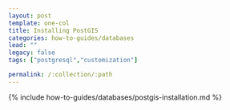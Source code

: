```yaml
---
layout: post
template: one-col
title: Installing PostGIS
categories: how-to-guides/databases
lead: ""
legacy: false
tags: ["postgresql","customization"]

permalink: /:collection/:path
---
```

{% include how-to-guides/databases/postgis-installation.md %}